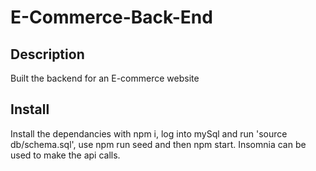 # E-Commerce-Back-End

## Description
Built the backend for an E-commerce website

## Install
Install the dependancies with npm i, log into mySql and run 'source db/schema.sql', use npm run seed and then npm start. Insomnia can be used to make the api calls.
